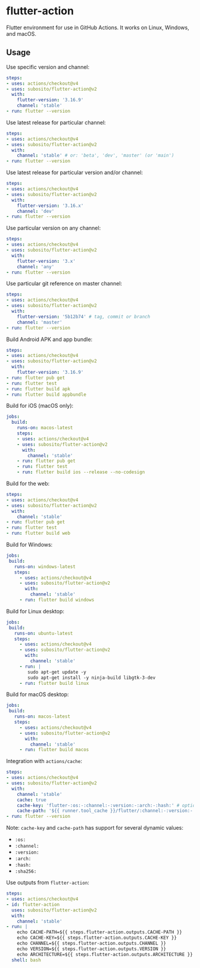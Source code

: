 # flutter-action

Flutter environment for use in GitHub Actions. It works on Linux, Windows, and macOS.

## Usage

Use specific version and channel:

```yaml
steps:
- uses: actions/checkout@v4
- uses: subosito/flutter-action@v2
  with:
    flutter-version: '3.16.9'
    channel: 'stable'
- run: flutter --version
```

Use latest release for particular channel:

```yaml
steps:
- uses: actions/checkout@v4
- uses: subosito/flutter-action@v2
  with:
    channel: 'stable' # or: 'beta', 'dev', 'master' (or 'main')
- run: flutter --version
```

Use latest release for particular version and/or channel:

```yaml
steps:
- uses: actions/checkout@v4
- uses: subosito/flutter-action@v2
  with:
    flutter-version: '3.16.x'
    channel: 'dev'
- run: flutter --version
```

Use particular version on any channel:

```yaml
steps:
- uses: actions/checkout@v4
- uses: subosito/flutter-action@v2
  with:
    flutter-version: '3.x'
    channel: 'any'
- run: flutter --version
```

Use particular git reference on master channel:

```yaml
steps:
- uses: actions/checkout@v4
- uses: subosito/flutter-action@v2
  with:
    flutter-version: '5b12b74' # tag, commit or branch
    channel: 'master'
- run: flutter --version
```

Build Android APK and app bundle:

```yaml
steps:
- uses: actions/checkout@v4
- uses: subosito/flutter-action@v2
  with:
    flutter-version: '3.16.9'
- run: flutter pub get
- run: flutter test
- run: flutter build apk
- run: flutter build appbundle
```

Build for iOS (macOS only):

```yaml
jobs:
  build:
    runs-on: macos-latest
    steps:
    - uses: actions/checkout@v4
    - uses: subosito/flutter-action@v2
      with:
        channel: 'stable'
    - run: flutter pub get
    - run: flutter test
    - run: flutter build ios --release --no-codesign
```

Build for the web:

```yaml
steps:
- uses: actions/checkout@v4
- uses: subosito/flutter-action@v2
  with:
    channel: 'stable'
- run: flutter pub get
- run: flutter test
- run: flutter build web
```

Build for Windows:

```yaml
jobs:
 build:
   runs-on: windows-latest
   steps:
     - uses: actions/checkout@v4
     - uses: subosito/flutter-action@v2
       with:
         channel: 'stable'
     - run: flutter build windows
```

Build for Linux desktop:

```yaml
jobs:
 build:
   runs-on: ubuntu-latest
   steps:
     - uses: actions/checkout@v4
     - uses: subosito/flutter-action@v2
       with:
         channel: 'stable'
     - run: |
        sudo apt-get update -y
        sudo apt-get install -y ninja-build libgtk-3-dev
     - run: flutter build linux
```

Build for macOS desktop:

```yaml
jobs:
 build:
   runs-on: macos-latest
   steps:
     - uses: actions/checkout@v4
     - uses: subosito/flutter-action@v2
       with:
         channel: 'stable'
     - run: flutter build macos
```

Integration with `actions/cache`:

```yaml
steps:
- uses: actions/checkout@v4
- uses: subosito/flutter-action@v2
  with:
    channel: 'stable'
    cache: true
    cache-key: 'flutter-:os:-:channel:-:version:-:arch:-:hash:' # optional, change this to force refresh cache
    cache-path: '${{ runner.tool_cache }}/flutter/:channel:-:version:-:arch:' # optional, change this to specify the cache path
- run: flutter --version
```

Note: `cache-key` and `cache-path` has support for several dynamic values:

- `:os:`
- `:channel:`
- `:version:`
- `:arch:`
- `:hash:`
- `:sha256:`

Use outputs from `flutter-action`:

```yaml
steps:
- uses: actions/checkout@v4
- id: flutter-action
  uses: subosito/flutter-action@v2
  with:
    channel: 'stable'
- run: |
    echo CACHE-PATH=${{ steps.flutter-action.outputs.CACHE-PATH }}
    echo CACHE-KEY=${{ steps.flutter-action.outputs.CACHE-KEY }}
    echo CHANNEL=${{ steps.flutter-action.outputs.CHANNEL }}
    echo VERSION=${{ steps.flutter-action.outputs.VERSION }}
    echo ARCHITECTURE=${{ steps.flutter-action.outputs.ARCHITECTURE }}
  shell: bash
```
